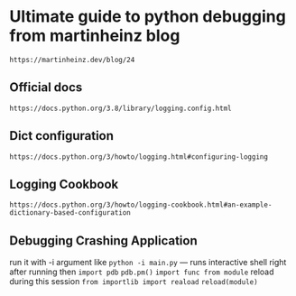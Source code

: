 # Ultimate guide to python debugging from martinheinz blog
`https://martinheinz.dev/blog/24`
## Official docs
`https://docs.python.org/3.8/library/logging.config.html`
## Dict configuration
`https://docs.python.org/3/howto/logging.html#configuring-logging`
## Logging Cookbook
`https://docs.python.org/3/howto/logging-cookbook.html#an-example-dictionary-based-configuration`
## Debugging Crashing Application
run it with -i argument like `python -i main.py` — runs interactive shell right after running
then `import pdb`
`pdb.pm()`
`import func from module`
reload during this session `from importlib import reaload`
`reload(module)`

